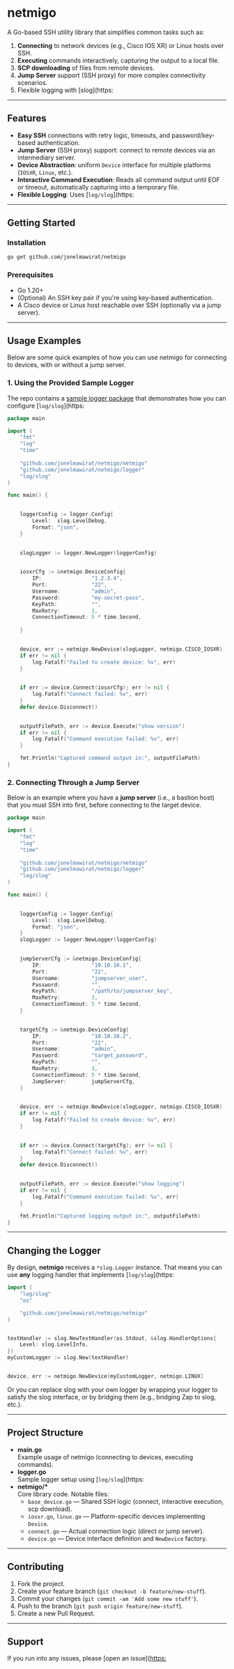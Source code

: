 # netmigo

A Go-based SSH utility library that simplifies common tasks such as:

1. **Connecting** to network devices (e.g., Cisco IOS XR) or Linux hosts over SSH.  
2. **Executing** commands interactively, capturing the output to a local file.  
3. **SCP downloading** of files from remote devices.  
4. **Jump Server** support (SSH proxy) for more complex connectivity scenarios.  
5. Flexible logging with [slog](https:

---

## Features

- **Easy SSH** connections with retry logic, timeouts, and password/key-based authentication.  
- **Jump Server** (SSH proxy) support: connect to remote devices via an intermediary server.  
- **Device Abstraction**: uniform `Device` interface for multiple platforms (`IOSXR`, `Linux`, etc.).  
- **Interactive Command Execution**: Reads all command output until EOF or timeout, automatically capturing into a temporary file.  
- **Flexible Logging**: Uses [`log/slog`](https:

---

## Getting Started

### Installation

```bash
go get github.com/jonelmawirat/netmigo
```

### Prerequisites

- Go 1.20+  
- (Optional) An SSH key pair if you're using key-based authentication.  
- A Cisco device or Linux host reachable over SSH (optionally via a jump server).  

---

## Usage Examples

Below are some quick examples of how you can use netmigo for connecting to devices, with or without a jump server.

### 1. Using the Provided Sample Logger

The repo contains a [sample logger package](./logger.go) that demonstrates how you can configure [`log/slog`](https:

```go
package main

import (
    "fmt"
    "log"
    "time"
    
    "github.com/jonelmawirat/netmigo/netmigo"
    "github.com/jonelmawirat/netmigo/logger"
    "log/slog"
)

func main() {

    
    loggerConfig := logger.Config{
        Level:  slog.LevelDebug,
        Format: "json",
    }

    
    slogLogger := logger.NewLogger(loggerConfig)

    
    iosxrCfg := &netmigo.DeviceConfig{
        IP:                "1.2.3.4",
        Port:              "22",
        Username:          "admin",
        Password:          "my-secret-pass",
        KeyPath:           "", 
        MaxRetry:          3,
        ConnectionTimeout: 5 * time.Second,
        
    }

    
    device, err := netmigo.NewDevice(slogLogger, netmigo.CISCO_IOSXR)
    if err != nil {
        log.Fatalf("Failed to create device: %v", err)
    }

    
    if err := device.Connect(iosxrCfg); err != nil {
        log.Fatalf("Connect failed: %v", err)
    }
    defer device.Disconnect()

    
    outputFilePath, err := device.Execute("show version")
    if err != nil {
        log.Fatalf("Command execution failed: %v", err)
    }

    fmt.Println("Captured command output in:", outputFilePath)
}
```

### 2. Connecting Through a Jump Server

Below is an example where you have a **jump server** (i.e., a bastion host) that you must SSH into first, before connecting to the target device.

```go
package main

import (
    "fmt"
    "log"
    "time"
    
    "github.com/jonelmawirat/netmigo/netmigo"
    "github.com/jonelmawirat/netmigo/logger"
    "log/slog"
)

func main() {

    
    loggerConfig := logger.Config{
        Level:  slog.LevelDebug,
        Format: "json",
    }
    slogLogger := logger.NewLogger(loggerConfig)

    
    jumpServerCfg := &netmigo.DeviceConfig{
        IP:                "10.10.10.1",
        Port:              "22",
        Username:          "jumpserver_user",
        Password:          "",
        KeyPath:           "/path/to/jumpserver_key", 
        MaxRetry:          3,
        ConnectionTimeout: 5 * time.Second,
    }

    
    targetCfg := &netmigo.DeviceConfig{
        IP:                "10.10.10.2",
        Port:              "22",
        Username:          "admin",
        Password:          "target_password",
        KeyPath:           "", 
        MaxRetry:          3,
        ConnectionTimeout: 5 * time.Second,
        JumpServer:        jumpServerCfg, 
    }

    
    device, err := netmigo.NewDevice(slogLogger, netmigo.CISCO_IOSXR)
    if err != nil {
        log.Fatalf("Failed to create device: %v", err)
    }

    
    if err := device.Connect(targetCfg); err != nil {
        log.Fatalf("Connect failed: %v", err)
    }
    defer device.Disconnect()

    
    outputFilePath, err := device.Execute("show logging")
    if err != nil {
        log.Fatalf("Command execution failed: %v", err)
    }

    fmt.Println("Captured logging output in:", outputFilePath)
}
```

---

## Changing the Logger

By design, **netmigo** receives a `*slog.Logger` instance. That means you can use **any** logging handler that implements [`log/slog`](https:

```go
import (
    "log/slog"
    "os"

    "github.com/jonelmawirat/netmigo/netmigo"
)


textHandler := slog.NewTextHandler(os.Stdout, &slog.HandlerOptions{
    Level: slog.LevelInfo,
})
myCustomLogger := slog.New(textHandler)


device, err := netmigo.NewDevice(myCustomLogger, netmigo.LINUX)
```

Or you can replace slog with your own logger by wrapping your logger to satisfy the slog interface, or by bridging them (e.g., bridging Zap to slog, etc.).

---

## Project Structure

- **main.go**  
  Example usage of netmigo (connecting to devices, executing commands).
- **logger.go**  
  Sample logger setup using [`log/slog`](https:
- **netmigo/\***  
  Core library code. Notable files:
  - `base_device.go` — Shared SSH logic (connect, interactive execution, scp download).  
  - `iosxr.go`, `linux.go` — Platform-specific devices implementing `Device`.  
  - `connect.go` — Actual connection logic (direct or jump server).  
  - `device.go` — Device interface definition and `NewDevice` factory.  

---

## Contributing

1. Fork the project.  
2. Create your feature branch (`git checkout -b feature/new-stuff`).  
3. Commit your changes (`git commit -am 'Add some new stuff'`).  
4. Push to the branch (`git push origin feature/new-stuff`).  
5. Create a new Pull Request.  

---

## Support

If you run into any issues, please [open an issue]([https:](https://github.com/jonelmawirat/netmigo/issues)

